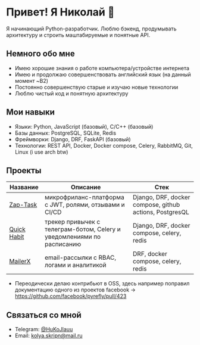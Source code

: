 # Привет! Я Николай 👋

Я начинающий Python-разработчик. Люблю бэкенд, продумывать архитектуру и строить маштабируемые и понятные API.

## Немного обо мне
- Имею хорошие знания о работе компьютера/устройстве интернета
- Имею и продолжаю совершенствовать английский язык (на данный момент ~B2)
- Постоянно совершенствую старые и изучаю новые технологии
- Люблю чистый код и понятную архитектуру

## Мои навыки
- Языки: Python, JavaScript (базовый), C/C++ (базовый)
- Базы данных: PostgreSQL, SQLite, Redis
- Фреймворки: Django, DRF, FaskAPI (базовый)
- Технологии: REST API, Docker, Docker compose, Celery, RabbitMQ, Git, Linux (i use arch btw)

## Проекты

| Название | Описание | Стек |
|----------|----------|------|
| [Zap-Task](https://github.com/github-main-user/zap-task) | микрофриланс-платформа с JWT, ролями, отзывами и CI/CD | Django, DRF, docker compose, github actions, PostgresQL |
| [Quick Habit](https://github.com/github-main-user/quick-habit) | трекер привычек с телеграм-ботом, Celery и уведомлениями по расписанию | Django, DRF, docker compose, celery, redis |
| [MailerX](https://github.com/github-main-user/mailerx) | email-рассылки с RBAC, логами и аналитикой | DRF, docker compose, celery, redis |

- Переодически делаю контрибьют в OSS, здесь например поправил документацию одного из проектов facebook -> https://github.com/facebook/pyrefly/pull/423

## Связаться со мной
- Telegram: [@HuKoJlauu](https://t.me/HuKoJlauu)
- Email: kolya.skripn@mail.ru

